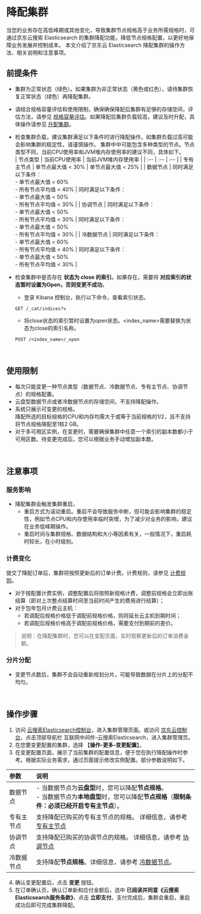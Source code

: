 # 降配集群

当您的业务存在高低峰期或其他变化，导致集群节点规格高于业务所需规格时，可通过京东云搜索 Elasticsearch 的集群降配功能，降低节点规格配置，以更好地保障业务发展并控制成本。
本文介绍了京东云 Elasticsearch 降配集群的操作方法、相关说明和注意事项。

## 前提条件
- 集群为正常状态（绿色）。如果集群为非正常状态（黄色或红色），请待集群恢复正常状态（绿色）再降配集群。
- 请结合规格容量评估和使用限制，确保确保降配后集群有足够的存储空间，评估方法，请参见 [规格容量评估](../../Best-Practices/Capacity-Assessment.md)。如果降配后集群负载较高，建议及时升配，具体操作请参见 [升配集群](../ChangeConfig/Cluster_Expansion.md)。
- 检查集群负载，建议集群满足以下条件时进行降配操作，如集群负载过高可能会影响集群的稳定性，请谨慎操作。
  集群中中可能包含多种类型的节点。节点类型不同，当前CPU使用率和JVM堆内存使用率的建议不同，具体如下。</br>
    | 节点类型 | 当前CPU使用率 | 当前JVM堆内存使用率 |
    | :-- | :-- | :-- |
    | 专有主节点 | 单节点最大值 < 30% | 单节点最大值 < 25% |
    | 数据节点 | 同时满足以下条件：</br> - 单节点最大值 < 60% </br> - 所有节点平均值 < 40% | 同时满足以下条件：</br> - 单节点最大值 < 50% </br> - 所有节点平均值 < 30% |
    | 协调节点 | 同时满足以下条件：</br> - 单节点最大值 < 50% </br> - 所有节点平均值 < 30%  | 同时满足以下条件：</br> - 单节点最大值 < 50% </br> - 所有节点平均值 < 30% |
    | 冷数据节点 | 同时满足以下条件：</br> - 单节点最大值 < 60% </br> - 所有节点平均值 < 40%  | 同时满足以下条件：</br> - 单节点最大值 < 50% </br> - 所有节点平均值 < 30% |
- 检查集群中是否存在 **状态为 close 的索引**。如果存在，需要将 **对应索引的状态暂时设置为Open，否则变更不成功**。
  - 登录 Kibana 控制台，执行以下命令，查看索引状态。

  ```
  GET /_cat/indices?v
  ```
  
  - 将close状态的索引暂时设置为open状态。<index_name>需要替换为状态为close的索引名称。
  ```
  POST /<index_name>/_open
  ```
  </br>


## 使用限制
- 每次只能变更一种节点类型（数据节点、冷数据节点、专有主节点、协调节点）的规格配置。
- 云盘型数据节点或者冷数据节点的存储空间，不支持降配操作。
- 系统只展示可变更的规格。</br>
  降配所选的目标规格的CPU和内存均需大于或等于当前规格的1/2，且不支持将节点规格降配至1核2 GB。
- 对于多可用区实例，在变更时，需要确保集群中任意一个索引的副本数都小于可用区数。待变更完成后，您可以根据业务手动增加副本数。   

 </br>
 
## 注意事项

### 服务影响
- 降配集群会触发集群重启，
  - 重启方式为滚动重启。重启不会导致服务中断，但可能会影响集群的稳定性，例如节点CPU和内存使用率临时突增，为了减少对业务的影响，建议在业务低峰期操作。
  - 重启时间与集群规格、数据结构和大小等因素有关，一般情况下，重启耗时较长，在小时级别。


### 计费变化
提交了降配订单后，集群将按照更新后的订单计费。计费规则，请参见 [计费规则](../../Pricing/Billing-Rules.md)。
- 对于按配置计费实例，调整配置后将按照新规格计费，调整前规格会立即出账结算（即对上次整点结算时间至当前时间产生的费用进行结算）；
- 对于包年包月计费云主机：
  - 若调配后规格价格低于调配前规格价格，则将延长云主机到期时间；
  - 若调配后规格价格高于调配前规格价格，需要支付到期前的差价。

> 说明：在降配集群时，您可以在变配页面，实时观察更新后的订单消费金额。

### 分片分配
- 变更节点数后，集群不会自动重新规划分片，可能导致数据在分片上的分配不均匀。

 </br>
 
## 操作步骤
1. 访问 [云搜索Elasticsearch控制台](https://es-console.jdcloud.com/clusters)，进入集群管理页面。或访问 [京东云控制台](https://console.jdcloud.com/)，点击顶部导航栏 互联网中间件-云搜索Elasticsearch，进入集群管理页。
2. 在您要变更配置的集群，选择 【**操作-更多-变更配置**】。
3. 在变更配置页面，展示了当前集群的配置信息，便于您在执行降配操作时参考。根据实际业务需求，通过页面提示修改实例配置。部分参数说明如下。</br>

| 参数 | 说明 |
| :-- | :-- |
| 数据节点 | - 当数据节点为**云盘型**时，您可以降配**节点规格**。</br> - 当数据节点为**本地盘型**时，您可以降配**节点规格**（**限制条件：必须已经开启专有主节点**）。|
| 专有主节点 | 支持降配已购买的专有主节点的规格。 详细信息，请参考 [专有主节点](../../Operation-Guide/Instance/Nodes/Dedicated-master-node.md)|
| 协调节点 | 支持降配已购买的协调节点的规格。 详细信息，请参考 [协调节点](../../Operation-Guide/Instance/Nodes/Coordinating-node.md)|
| 冷数据节点 | 支持降配**节点规格**。详细信息，请参考 [冷数据节点](../../Operation-Guide/Instance/Nodes/Warm-Node.md)。|

4. 确认变更配置后，点击 **变更** 按钮。
5. 在订单确认页，确认订单新和应付金额后，选中 **已阅读并同意《云搜索Elasticsearch服务条款》**，点击 **立即支付**。支付完成后，集群会重启，重启成功后即可完成集群降配。
